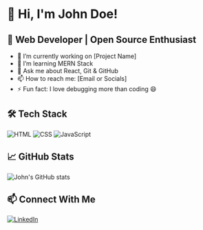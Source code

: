 # 👋 Hi, I'm John Doe!
## 🚀 Web Developer | Open Source Enthusiast

- 🔭 I’m currently working on [Project Name]
- 🌱 I’m learning MERN Stack
- 💬 Ask me about React, Git & GitHub
- 📫 How to reach me: [Email or Socials]
- ⚡ Fun fact: I love debugging more than coding 😄

## 🛠️ Tech Stack
![HTML](https://img.shields.io/badge/-HTML-E34F26?style=flat&logo=html5)
![CSS](https://img.shields.io/badge/-CSS-1572B6?style=flat&logo=css3)
![JavaScript](https://img.shields.io/badge/-JavaScript-F7DF1E?style=flat&logo=javascript)

## 📈 GitHub Stats
![John's GitHub stats](https://github-readme-stats.vercel.app/api?username=johnDoe&show_icons=true&theme=radical)

## 📫 Connect With Me
[![LinkedIn](https://img.shields.io/badge/LinkedIn-blue?style=flat&logo=linkedin)](https://linkedin.com/in/your-profile)
